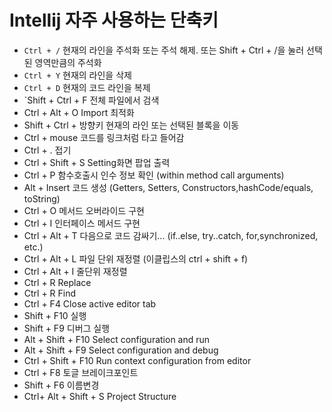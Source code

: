 # Intellij 자주 사용하는 단축키

- `Ctrl + /`  현재의 라인을 주석화 또는 주석 해제. 또는 Shift + Ctrl + /을 눌러 선택된 영역만큼의 주석화
- `Ctrl + Y`  현재의 라인을 삭제
- `Ctrl + D` 현재의 코드 라인을 복제
- `Shift + Ctrl + F 전체 파일에서 검색
- Ctrl + Alt + O Import 최적화
- Shift + Ctrl + 방향키 현재의 라인 또는 선택된 블록을 이동
- Ctrl + mouse 코드를 링크처럼 타고 들어감
- Ctrl + .   접기
- Ctrl + Shift + S  Setting화면 팝업 출력
- Ctrl + P 함수호출시 인수 정보 확인 (within method call arguments)
- Alt + Insert 코드 생성 (Getters, Setters, Constructors,hashCode/equals, toString)
- Ctrl + O 메서드 오버라이드 구현
- Ctrl + I 인터페이스 메서드 구현
- Ctrl + Alt + T 다음으로 코드 감싸기… (if..else, try..catch, for,synchronized, etc.)
- Ctrl + Alt + L 파일 단위 재정렬 (이클립스의 ctrl + shift + f) 
- Ctrl + Alt + I 줄단위 재정렬
- Ctrl + R Replace
- Ctrl + R Find
- Ctrl + F4 Close active editor tab
- Shift + F10  실행
- Shift + F9  디버그 실행
- Alt + Shift + F10 Select configuration and run
- Alt + Shift + F9 Select configuration and debug
- Ctrl + Shift + F10 Run context configuration from editor
- Ctrl + F8 토글 브레이크포인트
- Shift + F6 이름변경
- Ctrl+ Alt + Shift + S   Project Structure